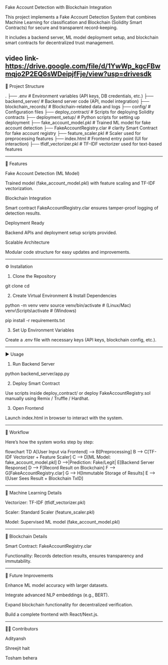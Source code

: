 Fake Account Detection with Blockchain Integration

This project implements a Fake Account Detection System that combines Machine Learning for classification and Blockchain (Solidity Smart Contracts) for secure and transparent record-keeping.

It includes a backend server, ML model deployment setup, and blockchain smart contracts for decentralized trust management.

video link- https://drive.google.com/file/d/1YwWp_kgcFBwmqjo2P2EQ6sWDeipjfFje/view?usp=drivesdk
---

📂 Project Structure

.
├── .env                     # Environment variables (API keys, DB credentials, etc.)
├── backend_server/          # Backend server code (API, model integration)
├── blockchain_records/      # Blockchain-related data and logs
├── config/                  # Configuration files
├── deploy_contract/         # Scripts for deploying Solidity contracts
├── deployment_setup/        # Python scripts for setting up deployment
├── fake_account_model.pkl   # Trained ML model for fake account detection
├── FakeAccountRegistry.clar  # clarity Smart Contract for fake account registry
├── feature_scaler.pkl       # Scaler used for preprocessing features
├── index.html               # Frontend entry point (UI for interaction)
├── tfidf_vectorizer.pkl     # TF-IDF vectorizer used for text-based features


---

🚀 Features

Fake Account Detection (ML Model)

Trained model (fake_account_model.pkl) with feature scaling and TF-IDF vectorization.


Blockchain Integration

Smart contract FakeAccountRegistry.clar ensures tamper-proof logging of detection results.


Deployment Ready

Backend APIs and deployment setup scripts provided.


Scalable Architecture

Modular code structure for easy updates and improvements.




---

⚙ Installation

1. Clone the Repository

git clone <your-repo-url>
cd <repo-name>


2. Create Virtual Environment & Install Dependencies

python -m venv venv
source venv/bin/activate   # (Linux/Mac)
venv\Scripts\activate      # (Windows)

pip install -r requirements.txt


3. Set Up Environment Variables

Create a .env file with necessary keys (API keys, blockchain config, etc.).





---

▶ Usage

1. Run Backend Server

python backend_server/app.py


2. Deploy Smart Contract

Use scripts inside deploy_contract/ or deploy FakeAccountRegistry.sol manually using Remix / Truffle / Hardhat.



3. Open Frontend

Launch index.html in browser to interact with the system.





---

🔄 Workflow

Here’s how the system works step by step:

flowchart TD
    A[User Input via Frontend] --> B[Preprocessing]
    B --> C[TF-IDF Vectorizer + Feature Scaler]
    C --> D[ML Model: fake_account_model.pkl]
    D -->|Prediction: Fake/Legit| E[Backend Server Response]
    D --> F[Record Result on Blockchain]
    F --> G[FakeAccountRegistry.clar]
    G --> H[Immutable Storage of Results]
    E --> I[User Sees Result + Blockchain TxID]


---

🧠 Machine Learning Details

Vectorizer: TF-IDF (tfidf_vectorizer.pkl)

Scaler: Standard Scaler (feature_scaler.pkl)

Model: Supervised ML model (fake_account_model.pkl)



---

🔗 Blockchain Details

Smart Contract: FakeAccountRegistry.clar

Functionality: Records detection results, ensures transparency and immutability.



---

📌 Future Improvements

Enhance ML model accuracy with larger datasets.

Integrate advanced NLP embeddings (e.g., BERT).

Expand blockchain functionality for decentralized verification.

Build a complete frontend with React/Next.js.



---

👨‍💻 Contributors

Adityansh 

Shreejit hait

Tosham behera
